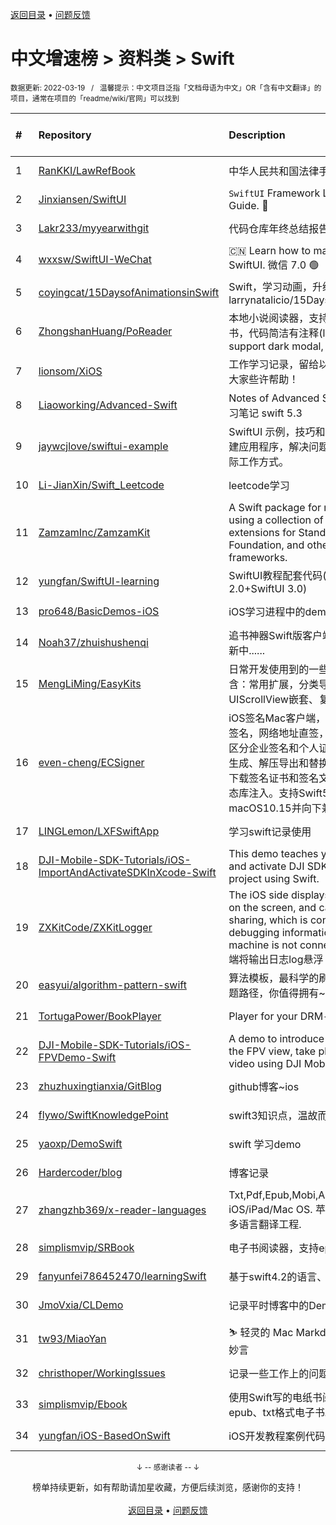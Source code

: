 <a href="https://github.com/GrowingGit/GitHub-Chinese-Top-Charts#github中文排行榜">返回目录</a> • <a href="/content/docs/feedback.md">问题反馈</a>

# 中文增速榜 > 资料类 > Swift
<sub>数据更新: 2022-03-19&nbsp;&nbsp;&nbsp;/&nbsp;&nbsp;&nbsp;温馨提示：中文项目泛指「文档母语为中文」OR「含有中文翻译」的项目，通常在项目的「readme/wiki/官网」可以找到</sub>

|#|Repository|Description|Stars|Average daily growth|Updated|
|:-|:-|:-|:-|:-|:-|
|1|[RanKKI/LawRefBook](https://github.com/RanKKI/LawRefBook)|中华人民共和国法律手册|561|26|2022-03-18|
|2|[Jinxiansen/SwiftUI](https://github.com/Jinxiansen/SwiftUI)|`SwiftUI` Framework  Learning and Usage Guide. 🚀 |4110|4|2022-02-17|
|3|[Lakr233/myyearwithgit](https://github.com/Lakr233/myyearwithgit)|代码仓库年终总结报告。|177|2|2022-01-10|
|4|[wxxsw/SwiftUI-WeChat](https://github.com/wxxsw/SwiftUI-WeChat)|🇨🇳 Learn how to make WeChat with SwiftUI. 微信 7.0 🟢|797|1|2022-03-06|
|5|[coyingcat/15DaysofAnimationsinSwift](https://github.com/coyingcat/15DaysofAnimationsinSwift)|Swift，学习动画，升级原版本 ， larrynatalicio/15DaysofAnimationsinSwift|9|0|2022-01-26|
|6|[ZhongshanHuang/PoReader](https://github.com/ZhongshanHuang/PoReader)|本地小说阅读器，支持深色模式，Wifi传书，代码简洁有注释(local text reader, support dark modal, upload text by wifi)|33|0|2021-10-20|
|7|[lionsom/XiOS](https://github.com/lionsom/XiOS)|工作学习记录，留给以后的自己。希望能给大家些许帮助！|24|0|2022-03-03|
|8|[Liaoworking/Advanced-Swift](https://github.com/Liaoworking/Advanced-Swift)|Notes of Advanced Swift. 《swift进阶》学习笔记 swift 5.3|316|0|2022-02-11|
|9|[jaywcjlove/swiftui-example](https://github.com/jaywcjlove/swiftui-example)|SwiftUI 示例，技巧和技术集合，帮助我构建应用程序，解决问题以及了解SwiftUI的实际工作方式。|55|0|2022-03-09|
|10|[Li-JianXin/Swift_Leetcode](https://github.com/Li-JianXin/Swift_Leetcode)|leetcode学习|5|0|2022-01-19|
|11|[ZamzamInc/ZamzamKit](https://github.com/ZamzamInc/ZamzamKit)|A Swift package for rapid development using a collection of micro utility extensions for Standard Library, Foundation, and other native frameworks.|252|0|2022-03-13|
|12|[yungfan/SwiftUI-learning](https://github.com/yungfan/SwiftUI-learning)|SwiftUI教程配套代码(SwiftUI+SwiftUI 2.0+SwiftUI 3.0)|53|0|2021-12-30|
|13|[pro648/BasicDemos-iOS](https://github.com/pro648/BasicDemos-iOS)|iOS学习进程中的demo汇总|380|0|2022-03-05|
|14|[Noah37/zhuishushenqi](https://github.com/Noah37/zhuishushenqi)|追书神器Swift版客户端（非官方）。 不断更新中......|219|0|2022-01-06|
|15|[MengLiMing/EasyKits](https://github.com/MengLiMing/EasyKits)|日常开发使用到的一些简单封装，目前包含：常用扩展，分类导航，类似简书的UIScrollView嵌套、复杂列表等|39|0|2022-02-18|
|16|[even-cheng/ECSigner](https://github.com/even-cheng/ECSigner)|iOS签名Mac客户端，iPhone客户端，一键签名，网络地址直签，多文件同步签，自动区分企业签名和个人证书，一键Assets.car生成、解压导出和替换,自动注册设备并更新下载签名证书和签名文件进行签名，支持动态库注入。支持Swift5和iOS14，macOS10.15并向下兼容。|148|0|2022-03-09|
|17|[LINGLemon/LXFSwiftApp](https://github.com/LINGLemon/LXFSwiftApp)|学习swift记录使用|8|0|2021-09-29|
|18|[DJI-Mobile-SDK-Tutorials/iOS-ImportAndActivateSDKInXcode-Swift](https://github.com/DJI-Mobile-SDK-Tutorials/iOS-ImportAndActivateSDKInXcode-Swift)|This demo teaches you how to import and activate DJI SDK in your Xcode project using Swift.|6|0|2021-10-11|
|19|[ZXKitCode/ZXKitLogger](https://github.com/ZXKitCode/ZXKitLogger)|The iOS side displays the output log log on the screen, and can generate log file sharing, which is convenient for debugging information when the real machine is not connected to xcode. iOS端将输出日志log悬浮 ...|21|0|2021-12-26|
|20|[easyui/algorithm-pattern-swift](https://github.com/easyui/algorithm-pattern-swift)|算法模板，最科学的刷题方式，最快速的刷题路径，你值得拥有~|30|0|2021-11-07|
|21|[TortugaPower/BookPlayer](https://github.com/TortugaPower/BookPlayer)|Player for your DRM-free audiobooks|795|0|2022-03-14|
|22|[DJI-Mobile-SDK-Tutorials/iOS-FPVDemo-Swift](https://github.com/DJI-Mobile-SDK-Tutorials/iOS-FPVDemo-Swift)|A demo to introduce how to implement the FPV view, take photo and record video using DJI Mobile SDK.|16|0|2021-10-11|
|23|[zhuzhuxingtianxia/GitBlog](https://github.com/zhuzhuxingtianxia/GitBlog)|github博客~ios|3|0|2021-12-10|
|24|[flywo/SwiftKnowledgePoint](https://github.com/flywo/SwiftKnowledgePoint)|swift3知识点，温故而知新！|6|0|2021-12-01|
|25|[yaoxp/DemoSwift](https://github.com/yaoxp/DemoSwift)|swift 学习demo|22|0|2022-03-10|
|26|[Hardercoder/blog](https://github.com/Hardercoder/blog)|博客记录|5|0|2021-10-15|
|27|[zhangzhb369/x-reader-languages](https://github.com/zhangzhb369/x-reader-languages)|Txt,Pdf,Epub,Mobi,Azw book reader for iOS/iPad/Mac OS. 苹果多平台文档阅读器.多语言翻译工程.|3|0|2021-12-04|
|28|[simplismvip/SRBook](https://github.com/simplismvip/SRBook)|电子书阅读器，支持epub和txt格式|21|0|2022-01-05|
|29|[fanyunfei786452470/learningSwift](https://github.com/fanyunfei786452470/learningSwift)|基于swift4.2的语言、框架、项目学习|6|0|2022-02-24|
|30|[JmoVxia/CLDemo](https://github.com/JmoVxia/CLDemo)|记录平时博客中的Demo，持续更新|372|0|2022-02-14|
|31|[tw93/MiaoYan](https://github.com/tw93/MiaoYan)|⛷  轻灵的 Mac Markdown 笔记本伴你写出妙言|14|0|2022-02-07|
|32|[christhoper/WorkingIssues](https://github.com/christhoper/WorkingIssues)|记录一些工作上的问题、优秀博客等|4|0|2021-11-23|
|33|[simplismvip/Ebook](https://github.com/simplismvip/Ebook)|使用Swift写的电纸书阅读器，目前支持epub、txt格式电子书。|8|0|2021-09-18|
|34|[yungfan/iOS-BasedOnSwift](https://github.com/yungfan/iOS-BasedOnSwift)|iOS开发教程案例代码|27|0|2022-01-19|

<div align="center">
    <p><sub>↓ -- 感谢读者 -- ↓</sub></p>
    榜单持续更新，如有帮助请加星收藏，方便后续浏览，感谢你的支持！
</div>

<br/>

<div align="center"><a href="https://github.com/GrowingGit/GitHub-Chinese-Top-Charts#github中文排行榜">返回目录</a> • <a href="/content/docs/feedback.md">问题反馈</a></div>
